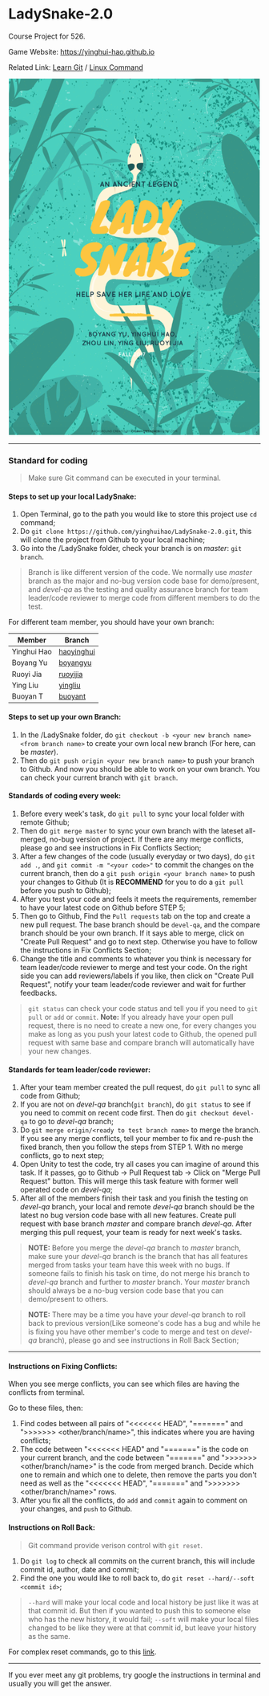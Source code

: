 # LadySnake-2.0

Course Project for 526.

Game Website: https://yinghui-hao.github.io

Related Link: [Learn Git](https://www.atlassian.com/git/tutorials/syncing) / [Linux Command](http://www.informit.com/blogs/blog.aspx?uk=The-10-Most-Important-Linux-Commands)

![alt tag](https://raw.githubusercontent.com/pipiyby/LadySnake/master/Screen%20Shot%202018-07-16%20at%201.46.19%20AM.png "Game Poster")

---

### Standard for coding

> Make sure Git command can be executed in your terminal.

#### Steps to set up your local LadySnake:

1. Open Terminal, go to the path you would like to store this project use `cd` command;
2. Do `git clone https://github.com/yinghuihao/LadySnake-2.0.git`, this will clone the project from Github to your local machine;
3. Go into the /LadySnake folder, check your branch is on *master*: `git branch`.

> Branch is like different version of the code. We normally use *master* branch as the major and no-bug version code base for demo/present, and *devel-qa* as the testing and quality assurance branch for team leader/code reviewer to merge code from different members to do the test.

For different team member, you should have your own branch:

| Member  | Branch |
|---------|--------|
| Yinghui Hao | [haoyinghui](https://github.com/yinghuihao/LadySnake-2.0/tree/haoyinghui)|
| Boyang Yu | [boyangyu](https://github.com/yinghuihao/LadySnake-2.0/tree/boyangyu) |
| Ruoyi Jia | [ruoyijia](https://github.com/yinghuihao/LadySnake-2.0/tree/ruoyijia) |
| Ying Liu | [yingliu](https://github.com/yinghuihao/LadySnake-2.0/tree/yingliu)|
| Buoyan T |[buoyant](https://github.com/yinghuihao/LadySnake-2.0/tree/boyant)|

#### Steps to set up your own Branch:

1. In the /LadySnake folder, do `git checkout -b <your new branch name> <from branch name>` to create your own local new branch (For here, <from branch name> can be *master*).
2. Then do `git push origin <your new branch name>` to push your branch to Github. And now you should be able to work on your own branch. You can check your current branch with `git branch`.

#### Standards of coding every week:

1. Before every week's task, do `git pull` to sync your local folder with remote Github;
2. Then do `git merge master` to sync your own branch with the lateset all-merged, no-bug version of project. If there are any merge conflicts, please go and see instructions in Fix Conflicts Section;
3. After a few changes of the code (usually everyday or two days), do `git add .`, and `git commit -m "<your code>"` to commit the changes on the current branch, then do a `git push origin <your branch name>` to push your changes to Github (It is **RECOMMEND** for you to do a `git pull` before you push to Github);
4. After you test your code and feels it meets the requirements, remember to have your latest code on Github before STEP 5;
5. Then go to Github, Find the `Pull requests` tab on the top and create a new pull request. The base branch should be `devel-qa`, and the compare branch should be your own branch. If it says able to merge, click on "Create Pull Request" and go to next step. Otherwise you have to follow the instructions in Fix Conflicts Section;
6. Change the title and comments to whatever you think is necessary for team leader/code reviewer to merge and test your code. On the right side you can add reviewers/labels if you like, then click on "Create Pull Request", notify your team leader/code reviewer and wait for further feedbacks.

> `git status` can check your code status and tell you if you need to `git pull` or `add` or `commit`.
> **Note:** If you already have your open pull request, there is no need to create a new one, for every changes you make as long as you push your latest code to Github, the opened pull request with same base and compare branch will automatically have your new changes.

#### Standards for team leader/code reviewer:

1. After your team member created the pull request, do `git pull` to sync all code from Github;
2. If you are not on *devel-qa* branch(`git branch`), do `git status` to see if you need to commit on recent code first. Then do `git checkout devel-qa` to go to *devel-qa* branch;
3. Do `git merge origin/<ready to test branch name>` to merge the branch. If you see any merge conflicts, tell your member to fix and re-push the fixed branch, then you follow the steps from STEP 1. With no merge conflicts, go to next step;
4. Open Unity to test the code, try all cases you can imagine of around this task. If it passes, go to Github -> Pull Request tab -> Click on "Merge Pull Request" button. This will merge this task feature with former well operated code on *devel-qa*;
5. After all of the members finish their task and you finish the testing on *devel-qa* branch, your local and remote *devel-qa* branch should be the latest no bug version code base with all new features. Create pull request with base branch *master* and compare branch *devel-qa*. After merging this pull request, your team is ready for next week's tasks.

> **NOTE:** Before you merge the *devel-qa* branch to *master* branch, make sure your *devel-qa* branch is the branch that has all features merged from tasks your team have this week with no bugs. If someone fails to finish his task on time, do not merge his branch to *devel-qa* branch and further to *master* branch. Your *master* branch should always be a no-bug version code base that you can demo/present to others.

> **NOTE:** There may be a time you have your *devel-qa* branch to roll back to previous version(Like someone's code has a bug and while he is fixing you have other member's code to merge and test on *devel-qa* branch), please go and see instructions in Roll Back Section;


---

#### Instructions on Fixing Conflicts:

When you see merge conflicts, you can see which files are having the conflicts from terminal.

Go to these files, then:

1. Find codes between all pairs of "<<<<<<< HEAD", "=======" and ">>>>>>> <other/branch/name>", this indicates where you are having conflicts;
2. The code between "<<<<<<< HEAD" and "=======" is the code on your current branch, and the code between "=======" and ">>>>>>> <other/branch/name>" is the code from merged branch. Decide which one to remain and which one to delete, then remove the parts you don't need as well as the "<<<<<<< HEAD", "=======" and ">>>>>>> <other/branch/name>" rows.
3. After you fix all the conflicts, do `add` and `commit` again to comment on your changes, and `push` to Github.

#### Instructions on Roll Back:

> Git command provide verison control with `git reset`.

1. Do `git log` to check all commits on the current branch, this will include commit id, author, date and commit;
2. Find the one you would like to roll back to, do `git reset --hard/--soft <commit id>`;

> `--hard` will make your local code and local history be just like it was at that commit id. But then if you wanted to push this to someone else who has the new history, it would fail; `--soft` will make your local files changed to be like they were at that commit id, but leave your history as the same.

For complex reset commands, go to this [link](https://git-scm.com/docs/git-reset).

---

If you ever meet any git problems, try google the instructions in terminal and usually you will get the answer.

